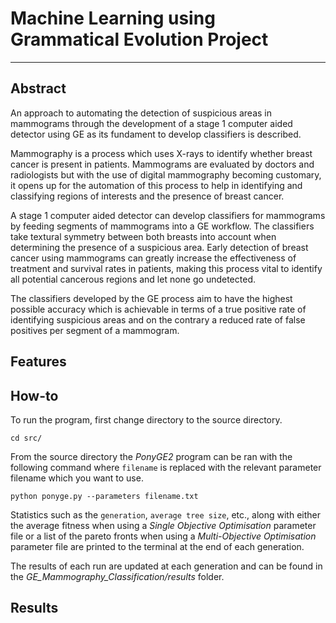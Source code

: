 # Machine Learning using Grammatical Evolution Project
--------------
## Abstract

An approach to automating the detection of suspicious areas in mammograms
through the development of a stage 1 computer aided detector using GE as its
fundament to develop classifiers is described.

Mammography is a process which uses X-rays to identify whether breast cancer is
present in patients. Mammograms are evaluated by doctors and radiologists but
with the use of digital mammography becoming customary, it opens up for the
automation of this process to help in identifying and classifying regions of interests
and the presence of breast cancer.

A stage 1 computer aided detector can develop classifiers for mammograms by
feeding segments of mammograms into a GE workflow. The classifiers take textural
symmetry between both breasts into account when determining the presence of a
suspicious area. Early detection of breast cancer using mammograms can greatly
increase the effectiveness of treatment and survival rates in patients, making this
process vital to identify all potential cancerous regions and let none go undetected.

The classifiers developed by the GE process aim to have the highest possible
accuracy which is achievable in terms of a true positive rate of identifying suspicious
areas and on the contrary a reduced rate of false positives per segment of a
mammogram.

## Features

## How-to
To run the program, first change directory to the source directory.
```
cd src/
```
From the source directory the *PonyGE2* program can be ran with the following command where `filename` is replaced with the relevant parameter filename which you want to use.
```
python ponyge.py --parameters filename.txt
```
Statistics such as the `generation`, `average tree size`, etc., along with either the average fitness when using a *Single Objective Optimisation* parameter file or a list of the pareto fronts when using a *Multi-Objective Optimisation* parameter file are printed to the terminal at the end of each generation.

The results of each run are updated at each generation and can be found in the _GE_Mammography_Classification/results_ folder.
## Results
